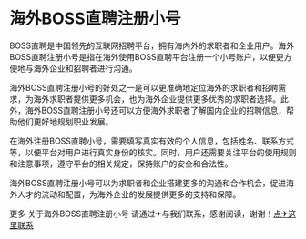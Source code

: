 # 海外BOSS直聘注册小号

BOSS直聘是中国领先的互联网招聘平台，拥有海内外的求职者和企业用户。海外BOSS直聘注册小号是指在海外使用BOSS直聘平台注册一个小号账户，以便更方便地与海外企业和招聘者进行沟通。

海外BOSS直聘注册小号的好处之一是可以更准确地定位海外的求职者和招聘需求，为海外求职者提供更多机会，也为海外企业提供更多优秀的求职者选择。此外，海外BOSS直聘注册小号还可以方便海外求职者了解国内企业的招聘信息，帮助他们更好地规划职业发展。

在海外注册BOSS直聘小号，需要填写真实有效的个人信息，包括姓名、联系方式等，以便平台对用户进行真实身份的核实。同时，用户还需要关注平台的使用规则和注意事项，遵守平台的相关规定，保持账户的安全和合法性。

海外BOSS直聘注册小号可以为求职者和企业搭建更多的沟通和合作机会，促进海外人才的流动和配置，为海外企业的发展提供更多的支持和保障。

更多 关于海外BOSS直聘注册小号 请通过✈与我们联系，感谢阅读，谢谢！[点✈这里联系](https://abc.k02.cc)